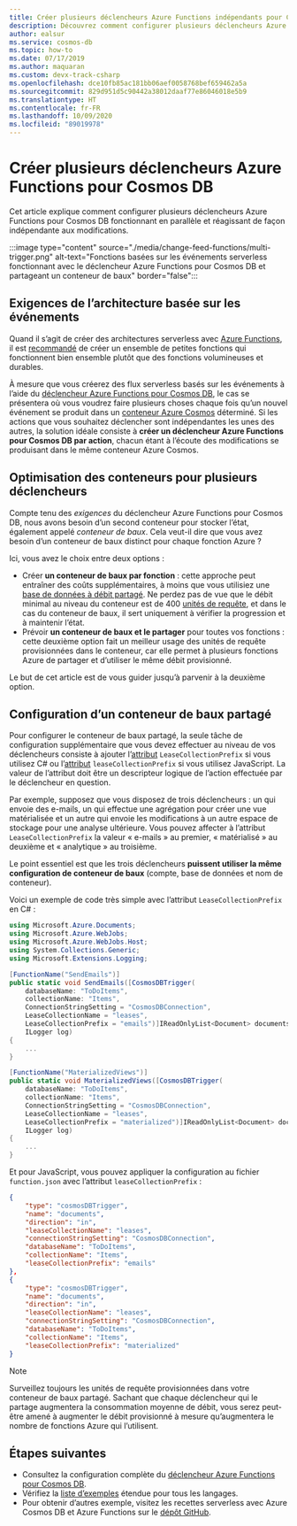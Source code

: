 ```yaml
---
title: Créer plusieurs déclencheurs Azure Functions indépendants pour Cosmos DB
description: Découvrez comment configurer plusieurs déclencheurs Azure Functions indépendants pour Cosmos DB afin de créer des architectures basées sur les événements.
author: ealsur
ms.service: cosmos-db
ms.topic: how-to
ms.date: 07/17/2019
ms.author: maquaran
ms.custom: devx-track-csharp
ms.openlocfilehash: dce10fb85ac181bb06aef0058768bef659462a5a
ms.sourcegitcommit: 829d951d5c90442a38012daaf77e86046018e5b9
ms.translationtype: HT
ms.contentlocale: fr-FR
ms.lasthandoff: 10/09/2020
ms.locfileid: "89019978"
---
```

# <a name="create-multiple-azure-functions-triggers-for-cosmos-db"></a>Créer plusieurs déclencheurs Azure Functions pour Cosmos DB

Cet article explique comment configurer plusieurs déclencheurs Azure Functions pour Cosmos DB fonctionnant en parallèle et réagissant de façon indépendante aux modifications.

:::image type="content" source="./media/change-feed-functions/multi-trigger.png" alt-text="Fonctions basées sur les événements serverless fonctionnant avec le déclencheur Azure Functions pour Cosmos DB et partageant un conteneur de baux" border="false":::

## <a name="event-based-architecture-requirements"></a>Exigences de l’architecture basée sur les événements

Quand il s’agit de créer des architectures serverless avec [Azure Functions](../azure-functions/functions-overview.md), il est [recommandé](../azure-functions/functions-best-practices.md#avoid-long-running-functions) de créer un ensemble de petites fonctions qui fonctionnent bien ensemble plutôt que des fonctions volumineuses et durables.

À mesure que vous créerez des flux serverless basés sur les événements à l’aide du [déclencheur Azure Functions pour Cosmos DB](./change-feed-functions.md), le cas se présentera où vous voudrez faire plusieurs choses chaque fois qu’un nouvel événement se produit dans un [conteneur Azure Cosmos](./databases-containers-items.md#azure-cosmos-containers) déterminé. Si les actions que vous souhaitez déclencher sont indépendantes les unes des autres, la solution idéale consiste à **créer un déclencheur Azure Functions pour Cosmos DB par action**, chacun étant à l’écoute des modifications se produisant dans le même conteneur Azure Cosmos.

## <a name="optimizing-containers-for-multiple-triggers"></a>Optimisation des conteneurs pour plusieurs déclencheurs

Compte tenu des *exigences* du déclencheur Azure Functions pour Cosmos DB, nous avons besoin d’un second conteneur pour stocker l’état, également appelé *conteneur de baux*. Cela veut-il dire que vous avez besoin d’un conteneur de baux distinct pour chaque fonction Azure ?

Ici, vous avez le choix entre deux options :

* Créer **un conteneur de baux par fonction** : cette approche peut entraîner des coûts supplémentaires, à moins que vous utilisiez une [base de données à débit partagé](./set-throughput.md#set-throughput-on-a-database). Ne perdez pas de vue que le débit minimal au niveau du conteneur est de 400 [unités de requête](./request-units.md), et dans le cas du conteneur de baux, il sert uniquement à vérifier la progression et à maintenir l’état.
* Prévoir **un conteneur de baux et le partager** pour toutes vos fonctions : cette deuxième option fait un meilleur usage des unités de requête provisionnées dans le conteneur, car elle permet à plusieurs fonctions Azure de partager et d’utiliser le même débit provisionné.

Le but de cet article est de vous guider jusqu’à parvenir à la deuxième option.

## <a name="configuring-a-shared-leases-container"></a>Configuration d’un conteneur de baux partagé

Pour configurer le conteneur de baux partagé, la seule tâche de configuration supplémentaire que vous devez effectuer au niveau de vos déclencheurs consiste à ajouter l’[attribut](../azure-functions/functions-bindings-cosmosdb-v2-trigger.md#attributes-and-annotations) `LeaseCollectionPrefix` si vous utilisez C# ou l’[attribut](../azure-functions/functions-bindings-cosmosdb-v2-trigger.md) `leaseCollectionPrefix` si vous utilisez JavaScript. La valeur de l’attribut doit être un descripteur logique de l’action effectuée par le déclencheur en question.

Par exemple, supposez que vous disposez de trois déclencheurs : un qui envoie des e-mails, un qui effectue une agrégation pour créer une vue matérialisée et un autre qui envoie les modifications à un autre espace de stockage pour une analyse ultérieure. Vous pouvez affecter à l’attribut `LeaseCollectionPrefix` la valeur « e-mails » au premier, « matérialisé » au deuxième et « analytique » au troisième.

Le point essentiel est que les trois déclencheurs **puissent utiliser la même configuration de conteneur de baux** (compte, base de données et nom de conteneur).

Voici un exemple de code très simple avec l’attribut `LeaseCollectionPrefix` en C# :

```cs
using Microsoft.Azure.Documents;
using Microsoft.Azure.WebJobs;
using Microsoft.Azure.WebJobs.Host;
using System.Collections.Generic;
using Microsoft.Extensions.Logging;

[FunctionName("SendEmails")]
public static void SendEmails([CosmosDBTrigger(
    databaseName: "ToDoItems",
    collectionName: "Items",
    ConnectionStringSetting = "CosmosDBConnection",
    LeaseCollectionName = "leases",
    LeaseCollectionPrefix = "emails")]IReadOnlyList<Document> documents,
    ILogger log)
{
    ...
}

[FunctionName("MaterializedViews")]
public static void MaterializedViews([CosmosDBTrigger(
    databaseName: "ToDoItems",
    collectionName: "Items",
    ConnectionStringSetting = "CosmosDBConnection",
    LeaseCollectionName = "leases",
    LeaseCollectionPrefix = "materialized")]IReadOnlyList<Document> documents,
    ILogger log)
{
    ...
}
```

Et pour JavaScript, vous pouvez appliquer la configuration au fichier `function.json` avec l’attribut `leaseCollectionPrefix` :

```json
{
    "type": "cosmosDBTrigger",
    "name": "documents",
    "direction": "in",
    "leaseCollectionName": "leases",
    "connectionStringSetting": "CosmosDBConnection",
    "databaseName": "ToDoItems",
    "collectionName": "Items",
    "leaseCollectionPrefix": "emails"
},
{
    "type": "cosmosDBTrigger",
    "name": "documents",
    "direction": "in",
    "leaseCollectionName": "leases",
    "connectionStringSetting": "CosmosDBConnection",
    "databaseName": "ToDoItems",
    "collectionName": "Items",
    "leaseCollectionPrefix": "materialized"
}
```

> [!NOTE]
> Surveillez toujours les unités de requête provisionnées dans votre conteneur de baux partagé. Sachant que chaque déclencheur qui le partage augmentera la consommation moyenne de débit, vous serez peut-être amené à augmenter le débit provisionné à mesure qu’augmentera le nombre de fonctions Azure qui l’utilisent.

## <a name="next-steps"></a>Étapes suivantes

* Consultez la configuration complète du [déclencheur Azure Functions pour Cosmos DB](../azure-functions/functions-bindings-cosmosdb-v2-trigger.md#configuration).
* Vérifiez la [liste d’exemples](../azure-functions/functions-bindings-cosmosdb-v2-trigger.md) étendue pour tous les langages.
* Pour obtenir d’autres exemple, visitez les recettes serverless avec Azure Cosmos DB et Azure Functions sur le [dépôt GitHub](https://github.com/ealsur/serverless-recipes/tree/master/cosmosdbtriggerscenarios).
